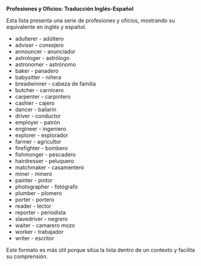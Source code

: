 

**Profesiones y Oficios: Traducción Inglés-Español**

Esta lista presenta una serie de profesiones y oficios, mostrando su equivalente en inglés y español.

*   adulterer - adúltero
*   adviser - consejero
*   announcer - anunciador
*   astrologer - astrólogo
*   astronomer - astrónomo
*   baker - panadero
*   babysitter - niñera
*   breadwinner - cabeza de familia
*   butcher - carnicero
*   carpenter - carpintero
*   cashier - cajero
*   dancer - bailarín
*   driver - conductor
*   employer - patrón
*   engineer - ingeniero
*   explorer - explorador
*   farmer - agricultor
*   firefighter - bombero
*   fishmonger - pescadero
*   hairdresser - peluquero
*   matchmaker - casamentero
*   miner - minero
*   painter - pintor
*   photographer - fotógrafo
*   plumber - plomero
*   porter - portero
*   reader - lector
*   reporter - periodista
*   slavedriver - negrero
*   waiter - camarero mozo
*   worker - trabajador
*   writer - escritor

Este formato es más útil porque sitúa la lista dentro de un contexto y facilita su comprensión.